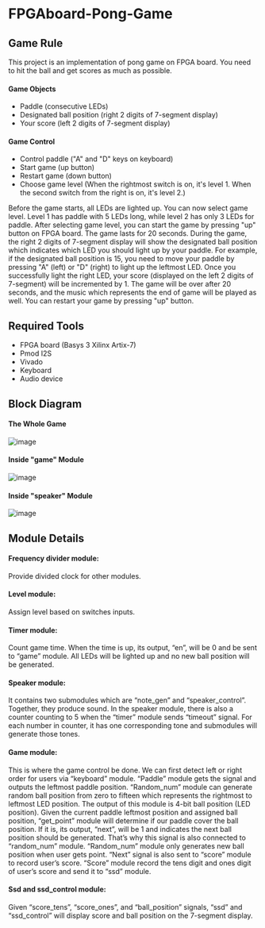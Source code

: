 # FPGAboard-Pong-Game
## Game Rule
This project is an implementation of pong game on FPGA board. You need to hit the ball and get scores as much as possible.  
#### Game Objects
- Paddle (consecutive LEDs)
- Designated ball position (right 2 digits of 7-segment display)
- Your score (left 2 digits of 7-segment display)

#### Game Control
- Control paddle ("A" and "D" keys on keyboard)
- Start game (up button)
- Restart game (down button)
- Choose game level (When the rightmost switch is on, it's level 1. When the second switch from the right is on, it's level 2.)

Before the game starts, all LEDs are lighted up. You can now select game level. Level 1 has paddle with 5 LEDs long, while level 2 has only 3 LEDs for paddle. 
After selecting game level, you can start the game by pressing "up" button on FPGA board. The game lasts for 20 seconds. During the game, the right 2 digits of 7-segment display
will show the designated ball position which indicates which LED you should light up by your paddle. For example, if the designated ball position is 15, you need to move your paddle 
by pressing "A" (left) or "D" (right) to light up the leftmost LED. Once you successfully light the right LED, your score (displayed on the left 2 digits of 7-segment) will be 
incremented by 1. The game will be over after 20 seconds, and the music which represents the end of game will be played as well. You can restart your game by pressing "up" button.
## Required Tools
- FPGA board (Basys 3 Xilinx Artix-7)
- Pmod I2S
- Vivado
- Keyboard
- Audio device

## Block Diagram
#### The Whole Game
![image](https://user-images.githubusercontent.com/72532191/132470015-cb6b3afd-55ec-4203-8b5c-3bf87a173350.png)
#### Inside "game" Module
![image](https://user-images.githubusercontent.com/72532191/132470432-52721a77-c71b-4cb0-bfaa-3d853cef525b.png)
#### Inside "speaker" Module
![image](https://user-images.githubusercontent.com/72532191/132470736-7250b5cb-afa2-46d5-aa7a-2743eee9129d.png)

## Module Details
#### Frequency divider module:
Provide divided clock for other modules.
#### Level module: 
Assign level based on switches inputs.
#### Timer module:
Count game time. When the time is up, its output, “en”, will be 0 and be sent to 
“game” module. All LEDs will be lighted up and no new ball position will be 
generated.
#### Speaker module:
It contains two submodules which are “note_gen” and “speaker_control”. 
Together, they produce sound. In the speaker module, there is also a counter 
counting to 5 when the “timer” module sends “timeout” signal. For each
number in counter, it has one corresponding tone and submodules will generate 
those tones.
#### Game module:
This is where the game control be done. We can first detect left or right order for 
users via “keyboard” module. “Paddle” module gets the signal and outputs the 
leftmost paddle position. 
“Random_num” module can generate random ball position from zero to fifteen
which represents the rightmost to leftmost LED position. The output of this 
module is 4-bit ball position (LED position).
Given the current paddle leftmost position and assigned ball position, “get_point”
module will determine if our paddle cover the ball position. If it is, its output,
“next”, will be 1 and indicates the next ball position should be generated. That’s 
why this signal is also connected to “random_num” module. “Random_num”
module only generates new ball position when user gets point. “Next” signal is 
also sent to “score” module to record user’s score.
“Score” module record the tens digit and ones digit of user’s score and send it to 
“ssd” module.
#### Ssd and ssd_control module:
Given “score_tens”, “score_ones”, and “ball_position” signals, “ssd” and 
“ssd_control” will display score and ball position on the 7-segment display.
